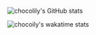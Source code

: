 ![chocolily's GitHub stats](https://github-readme-stats.vercel.app/api?username=choco-lily)

![chocoily's wakatime stats](https://github-readme-stats.vercel.app/api/wakatime?username=@RielChan)

<!--
**choco-lily/choco-lily** is a ✨ _special_ ✨ repository because its `README.md` (this file) appears on your GitHub profile.

Here are some ideas to get you started:

- 🔭 I’m currently working on ...
- 🌱 I’m currently learning ...
- 👯 I’m looking to collaborate on ...
- 🤔 I’m looking for help with ...
- 💬 Ask me about ...
- 📫 How to reach me: ...
- 😄 Pronouns: ...
- ⚡ Fun fact: ...
-->
